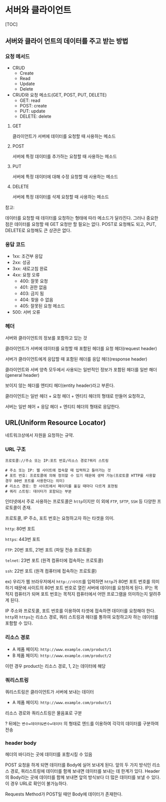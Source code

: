 # 서버와 클라이언트

[TOC]

## 서버와 클라이 언트의 데이터를 주고 받는 방법

### 요청 메서드

- CRUD
    - Create
    - Read
    - Update
    - Delete
- CRUD와 요청 메소드(GET, POST, PUT, DELETE)
    - GET: read
    - POST: create
    - PUT: update
    - DELETE: delete

1. GET

    클라이언트가 서버에 데이터를 요청할 때 사용하는 메소드

2. POST

    서버에 특정 데이터를 추가하는 요청할 때 사용하는 메소드

3. PUT

    서버에 특정 데이터에 대해 수정 요청할 때 사용하는 메소드

4. DELETE

    서버에 특정 데이터를 삭제 요청할 때 사용하는 메소드

참고:

데이터를 요청할 때 데이터를 요청하는 형태에 따라 메소드가 달라진다. 그러나 중요한 점은 데이터를 요청할 때 GET 요청만 할 필요는 없다. POST로 요청해도 되고, PUT, DELETE로 요청해도 큰 상관은 없다.

### 응답 코드

- 1xx: 조건부 응답
- 2xx: 성공
- 3xx: 새로고침 완료
- 4xx: 요청 오류
    - 400: 잘못 요청
    - 401: 권한 없음
    - 403: 금지 됨
    - 404: 찾을 수 없음
    - 405: 잘못된 요청 메소드
- 500: 서버 오류

### 헤더

서버와 클라이언트의 정보를 포함하고 있는 것

클라이언트가 서버에 데이터를 요청할 때 포함된 헤더를 요청 헤더(request header)

서버가 클라이언트에게 응답할 때 포함된 헤더를 응답 헤더(response header)

클라이언트와 서버 양측 모두에서 사용되는 일반적인 정보가 포함된 헤더를 일반 해더(general header)

보이지 않는 헤더를 엔티티 헤더(entity header)라고 부른다.

클라이언트는 일반 헤더 + 요청 헤더 + 엔티티 헤더의 형태로 만들어 요청하고,

서버는 일반 헤어 + 응답 헤더 + 엔티티 헤더의 형태로 응답한다.

## URL(Uniform Resource Locator)

네트워크상에서 자원을 요청하는 규약.

### URL 구조

```
프로토콜://주소 또는 IP:포트 번호/리소스 경로?쿼리 스트링

# 주소 또는 IP: 웹 사이트에 접속할 때 입력하고 들어가는 것
# 포트 번호: 프로토콜에 의해 정의할 수 있기 때문에 생략 가능(프로토콜 HTTP를 사용할 경우 80번 포트를 사용한다는 의미)
# 리소스 경로: 한 사이트에서 페이지를 옮길 때마다 다르게 표현됨
# 쿼리 스트링: 데이터가 포함되는 부분
```

인터넷에서 주로 사용하는 프로토콜은 `http`이지만 이 외에 `FTP`, `SFTP`, `SSH` 등 다양한 프로토콜이 존재.

프로토콜, IP 주소, 포트 번호는 요청하고자 하는 타겟을 의미.

`http`: 80번 포트

`https`: 443번 포트

`FTP`: 20번 포트, 21번 포트 (파일 전송 프로토콜)

`telnet`: 23번 포트 (원격 컴퓨터에 접속하는 프로토콜)

`ssh`: 22번 포트 (원격 컴퓨터에 접속하는 프로토콜)

ex) 우리가 웹 브라우저에서 `http://사이트`를 입력하면 `http`가 80번 포트 번호를 의미하기 때문에 사이트의 80번 포트 번호로 열린 서버에 데이터를 요청하게 된다. IP는 목적지 컴퓨터가 되며 포트 번호는 목적지 컴퓨터에서 어떤 프로그램을 의미하는지 알려주게 된다.

IP 주소와 프로토콜, 포트 번호를 이용하여 타겟에 접속하면 데이터를 요청해야 한다. `http`와 `https`는 리소스 경로, 쿼리 스트링과 헤더를 통하여 요청하고자 하는 데이터를 포함할 수 있다.

### 리소스 경로

- A 제품 페이지: `http://www.example.com/product/1`
- B 제품 페이지: `http://www.example.com/product/2`

이런 경우 product는 리소스 경로, 1, 2는 데이터에 해당

### 쿼리스트링

쿼리스트링은 클라이언트가 서버에 보내는 데이터

- A 제품 페이지: `http://www.example.com/product/1`

리소스 경로와 쿼리스트링은 물음표로 구분

? 뒤에는 `변수=데이터&변수=데이터` 의 형태로 엔드를 이용하여 각각의 데이터를 구분하여 전송

### header body

헤더의 바디라는 곳에 데이터를 포함시킬 수 있음

POST 요청을 하게 되면 데이터를 Body에 실어 보내게 된다. 앞의 두 가지 방식인 리소스 경로, 쿼리스트링에 데이터를 함께 보내면 데이터를 보내는 데 한계가 있다. Header의 Body라는 곳에 데이터를 함께 보내면 앞의 방식보다 더 많은 데이터를 보낼 수 있다. 이 경우 URL로 확인이 불가능하다.

Requests Method가 POST일 때만 Body에 데이터가 존재한다.